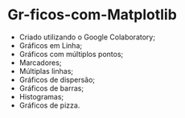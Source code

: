 # Gr-ficos-com-Matplotlib
- Criado utilizando o Google Colaboratory;
- Gráficos em Linha;
- Gráficos com múltiplos pontos;
- Marcadores;
- Múltiplas linhas;
- Gráficos de dispersão;
- Gráficos de barras;
- Histogramas;
- Gráficos de pizza.
